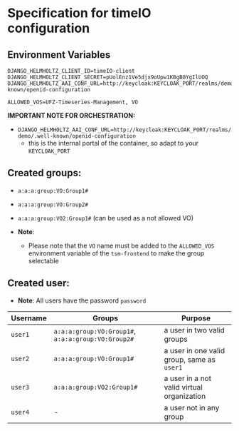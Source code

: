# Specification for timeIO configuration

## Environment Variables

```
DJANGO_HELMHOLTZ_CLIENT_ID=timeIO-client
DJANGO_HELMHOLTZ_CLIENT_SECRET=pUolEnz1Ve5djx9oUpw1KBgB0YgIlUOQ
DJANGO_HELMHOLTZ_AAI_CONF_URL=http://keycloak:KEYCLOAK_PORT/realms/demo/.well-known/openid-configuration

ALLOWED_VOS=UFZ-Timeseries-Management, VO
```
 __IMPORTANT NOTE FOR ORCHESTRATION:__
- `DJANGO_HELMHOLTZ_AAI_CONF_URL=http://keycloak:KEYCLOAK_PORT/realms/demo/.well-known/openid-configuration`
  - this is the internal portal of the container, so adapt to your `KEYCLOAK_PORT`
## Created groups:

  - `a:a:a:group:VO:Group1#`
  - `a:a:a:group:VO:Group2#`
  - `a:a:a:group:VO2:Group1#` (can be used as a not allowed VO)

- __Note__:

  - Please note that the `VO` name must be added to the `ALLOWED_VOS` environment variable of the `tsm-frontend` to make the group selectable

## Created user:
  - __Note__:  All users have the password `password`


| Username | Groups                                             | Purpose                                    |
| -------- | -------------------------------------------------- | ------------------------------------------ |
| `user1`  | `a:a:a:group:VO:Group1#`, `a:a:a:group:VO:Group2#` | a user in two valid groups                 |
| `user2`  | `a:a:a:group:VO:Group1#`                           | a user in one valid group, same as `user1` |
| `user3`  | `a:a:a:group:VO2:Group1#`                          | a user in a not valid virtual organization |
| `user4`  | -                                                  | a user not in any group                    |

